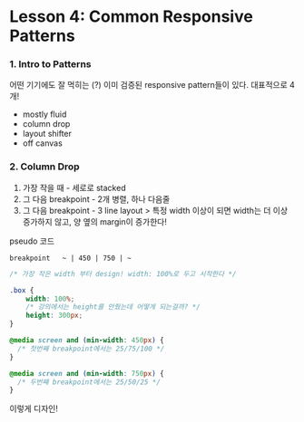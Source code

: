 # Lesson 4: Common Responsive Patterns



### 1. Intro to Patterns

어떤 기기에도 잘 먹히는 (?) 이미 검증된 responsive pattern들이 있다. 대표적으로 4개!

- mostly fluid
- column drop
- layout shifter
- off canvas



### 2. Column Drop

1) 가장 작을 때 - 세로로 stacked
2) 그 다음 breakpoint - 2개 병렬, 하나 다음줄
3) 그 다음 breakpoint - 3 line layout > 특정 width 이상이 되면 width는 더 이상 증가하지 않고, 양 옆의 margin이 증가한다!

pseudo 코드

`breakpoint   ~ | 450 | 750 | ~`

```css
/* 가장 작은 width 부터 design! width: 100%로 두고 시작한다 */

.box {
    width: 100%;
    /* 강의에서는 height를 안줬는데 어떻게 되는걸까? */
    height: 300px;
}

@media screen and (min-width: 450px) {
  /* 첫번째 breakpoint에서는 25/75/100 */
}

@media screen and (min-width: 750px) {
  /* 두번째 breakpoint에서는 25/50/25 */
}
```

이렇게 디자인!